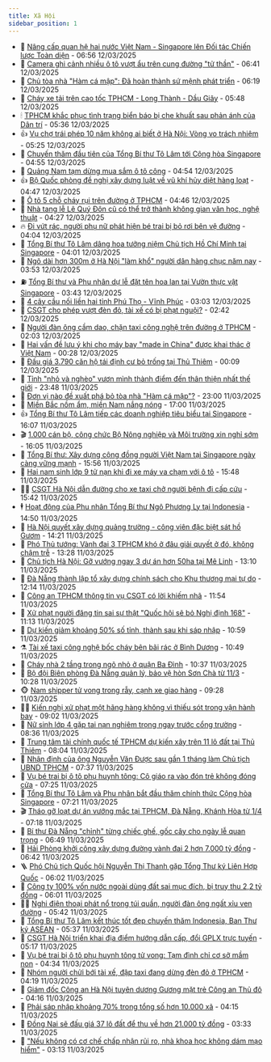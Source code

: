 ```yaml
---
title: Xã Hội
sidebar_position: 1
---
```


<!-- dantri-xa-hoi:START -->
- 🫣 [Nâng cấp quan hệ hai nước Việt Nam - Singapore lên Đối tác Chiến lược Toàn diện](https://dantri.com.vn/xa-hoi/nang-cap-quan-he-hai-nuoc-viet-nam-singapore-len-doi-tac-chien-luoc-toan-dien-20250312135638762.htm) - 06:56 12/03/2025
- 💼 [Camera ghi cảnh nhiều ô tô vượt ẩu trên cung đường &quot;tử thần&quot;](https://dantri.com.vn/xa-hoi/camera-ghi-canh-nhieu-o-to-vuot-au-tren-cung-duong-tu-than-20250312120228680.htm) - 06:41 12/03/2025
- 🎊 [Chủ tòa nhà &quot;Hàm cá mập&quot;: Đã hoàn thành sứ mệnh phát triển](https://dantri.com.vn/xa-hoi/chu-toa-nha-ham-ca-map-da-hoan-thanh-su-menh-phat-trien-20250312130543944.htm) - 06:19 12/03/2025
- 🙉 [Cháy xe tải trên cao tốc TPHCM - Long Thành - Dầu Giây](https://dantri.com.vn/xa-hoi/chay-xe-tai-tren-cao-toc-tphcm-long-thanh-dau-giay-20250312123358502.htm) - 05:48 12/03/2025
- 🕯 [TPHCM khắc phục tình trạng biển báo bị che khuất sau phản ánh của Dân trí](https://dantri.com.vn/xa-hoi/tphcm-khac-phuc-tinh-trang-bien-bao-bi-che-khuat-sau-phan-anh-cua-dan-tri-20250311120127968.htm) - 05:36 12/03/2025
- 👍 [Vụ chợ trái phép 10 năm không ai biết ở Hà Nội: Vòng vo trách nhiệm](https://dantri.com.vn/xa-hoi/vu-cho-trai-phep-10-nam-khong-ai-biet-o-ha-noi-vong-vo-trach-nhiem-20250312120944721.htm) - 05:25 12/03/2025
- 🤖 [Chuyến thăm đầu tiên của Tổng Bí thư Tô Lâm tới Cộng hòa Singapore](https://dantri.com.vn/xa-hoi/chuyen-tham-dau-tien-cua-tong-bi-thu-to-lam-toi-cong-hoa-singapore-20250312115508575.htm) - 04:55 12/03/2025
- 🙉 [Quảng Nam tạm dừng mua sắm ô tô công](https://dantri.com.vn/xa-hoi/quang-nam-tam-dung-mua-sam-o-to-cong-20250312112351805.htm) - 04:54 12/03/2025
- 👍 [Bộ Quốc phòng đề nghị xây dựng luật về vũ khí hủy diệt hàng loạt](https://dantri.com.vn/xa-hoi/bo-quoc-phong-de-nghi-xay-dung-luat-ve-vu-khi-huy-diet-hang-loat-20250312113509607.htm) - 04:47 12/03/2025
- 🗽 [Ô tô 5 chỗ cháy rụi trên đường ở TPHCM](https://dantri.com.vn/xa-hoi/o-to-5-cho-chay-rui-tren-duong-o-tphcm-20250312112148584.htm) - 04:46 12/03/2025
- 🗽 [Nhà tang lễ Lê Quý Đôn cũ có thể trở thành không gian văn học, nghệ thuật](https://dantri.com.vn/xa-hoi/nha-tang-le-le-quy-don-cu-co-the-tro-thanh-khong-gian-van-hoc-nghe-thuat-20250312110858496.htm) - 04:27 12/03/2025
- 🔥 [Đi vứt rác, người phụ nữ phát hiện bé trai bị bỏ rơi bên vệ đường](https://dantri.com.vn/xa-hoi/di-vut-rac-nguoi-phu-nu-phat-hien-be-trai-bi-bo-roi-ben-ve-duong-20250312094843030.htm) - 04:04 12/03/2025
- 🦒 [Tổng Bí thư Tô Lâm dâng hoa tưởng niệm Chủ tịch Hồ Chí Minh tại Singapore](https://dantri.com.vn/xa-hoi/tong-bi-thu-to-lam-dang-hoa-tuong-niem-chu-tich-ho-chi-minh-tai-singapore-20250312110122398.htm) - 04:01 12/03/2025
- 🧐 [Ngõ dài hơn 300m ở Hà Nội &quot;làm khổ&quot; người dân hàng chục năm nay](https://dantri.com.vn/xa-hoi/ngo-dai-hon-300m-o-ha-noi-lam-kho-nguoi-dan-hang-chuc-nam-nay-20250312101152438.htm) - 03:53 12/03/2025
- ⛽️ [Tổng Bí thư và Phu nhân dự lễ đặt tên hoa lan tại Vườn thực vật Singapore](https://dantri.com.vn/xa-hoi/tong-bi-thu-va-phu-nhan-du-le-dat-ten-hoa-lan-tai-vuon-thuc-vat-singapore-20250312104144304.htm) - 03:43 12/03/2025
- 🚀 [4 cây cầu nối liền hai tỉnh Phú Thọ - Vĩnh Phúc](https://dantri.com.vn/xa-hoi/4-cay-cau-noi-lien-hai-tinh-phu-tho-vinh-phuc-20250312092233856.htm) - 03:03 12/03/2025
- 🦒 [CSGT cho phép vượt đèn đỏ, tài xế có bị phạt nguội?](https://dantri.com.vn/xa-hoi/csgt-cho-phep-vuot-den-do-tai-xe-co-bi-phat-nguoi-20250312091229093.htm) - 02:42 12/03/2025
- 🦅 [Người đàn ông cầm dao, chặn taxi công nghệ trên đường ở TPHCM](https://dantri.com.vn/xa-hoi/nguoi-dan-ong-cam-dao-chan-taxi-cong-nghe-tren-duong-o-tphcm-20250312084651777.htm) - 02:03 12/03/2025
- 🚀 [Hai vấn đề lưu ý khi cho máy bay &quot;made in China&quot; được khai thác ở Việt Nam](https://dantri.com.vn/xa-hoi/hai-van-de-luu-y-khi-cho-may-bay-made-in-china-duoc-khai-thac-o-viet-nam-20250301163455970.htm) - 00:28 12/03/2025
- 🦅 [Đấu giá 3.790 căn hộ tái định cư bỏ trống tại Thủ Thiêm](https://dantri.com.vn/xa-hoi/dau-gia-3790-can-ho-tai-dinh-cu-bo-trong-tai-thu-thiem-20250312014019124.htm) - 00:09 12/03/2025
- 🤠 [Tỉnh &quot;nhỏ và nghèo&quot; vươn mình thành điểm đến thân thiện nhất thế giới](https://dantri.com.vn/xa-hoi/tinh-nho-va-ngheo-vuon-minh-thanh-diem-den-than-thien-nhat-the-gioi-20250312002119233.htm) - 23:48 11/03/2025
- 💄 [Đơn vị nào đề xuất phá bỏ tòa nhà &quot;Hàm cá mập&quot;?](https://dantri.com.vn/xa-hoi/don-vi-nao-de-xuat-pha-bo-toa-nha-ham-ca-map-20250311231445701.htm) - 23:00 11/03/2025
- 🥷 [Miền Bắc nồm ẩm, miền Nam nắng nóng](https://dantri.com.vn/xa-hoi/mien-bac-nom-am-mien-nam-nang-nong-20250311202900978.htm) - 17:00 11/03/2025
- 👍 [Tổng Bí thư Tô Lâm tiếp các doanh nghiệp tiêu biểu tại Singapore](https://dantri.com.vn/xa-hoi/tong-bi-thu-to-lam-tiep-cac-doanh-nghiep-tieu-bieu-tai-singapore-20250311230751514.htm) - 16:07 11/03/2025
- 🎬 [1.000 cán bộ, công chức Bộ Nông nghiệp và Môi trường xin nghỉ sớm](https://dantri.com.vn/xa-hoi/1000-can-bo-cong-chuc-bo-nong-nghiep-va-moi-truong-xin-nghi-som-20250311222406879.htm) - 16:05 11/03/2025
- 🦒 [Tổng Bí thư: Xây dựng cộng đồng người Việt Nam tại Singapore ngày càng vững mạnh](https://dantri.com.vn/xa-hoi/tong-bi-thu-xay-dung-cong-dong-nguoi-viet-nam-tai-singapore-ngay-cang-vung-manh-20250311225610693.htm) - 15:56 11/03/2025
- 🌊 [Hai nam sinh lớp 9 tử nạn khi đi xe máy va chạm với ô tô](https://dantri.com.vn/xa-hoi/hai-nam-sinh-lop-9-tu-nan-khi-di-xe-may-va-cham-voi-o-to-20250311223051874.htm) - 15:48 11/03/2025
- 🧑‍💻 [CSGT Hà Nội dẫn đường cho xe taxi chở người bệnh đi cấp cứu](https://dantri.com.vn/xa-hoi/csgt-ha-noi-dan-duong-cho-xe-taxi-cho-nguoi-benh-di-cap-cuu-20250311221949266.htm) - 15:42 11/03/2025
- 🕴 [Hoạt động của Phu nhân Tổng Bí thư Ngô Phương Ly tại Indonesia](https://dantri.com.vn/xa-hoi/hoat-dong-cua-phu-nhan-tong-bi-thu-ngo-phuong-ly-tai-indonesia-20250311215043428.htm) - 14:50 11/03/2025
- 🤔 [Hà Nội quyết xây dựng quảng trường - công viên đặc biệt sát hồ Gươm](https://dantri.com.vn/xa-hoi/ha-noi-quyet-xay-dung-quang-truong-cong-vien-dac-biet-sat-ho-guom-20250311211403755.htm) - 14:21 11/03/2025
- 💄 [Phó Thủ tướng: Vành đai 3 TPHCM khó ở đâu giải quyết ở đó, không chậm trễ](https://dantri.com.vn/xa-hoi/pho-thu-tuong-vanh-dai-3-tphcm-kho-o-dau-giai-quyet-o-do-khong-cham-tre-20250311195936987.htm) - 13:28 11/03/2025
- 🧠 [Chủ tịch Hà Nội: Gỡ vướng ngay 3 dự án hơn 50ha tại Mê Linh](https://dantri.com.vn/xa-hoi/chu-tich-ha-noi-go-vuong-ngay-3-du-an-hon-50ha-tai-me-linh-20250311195752464.htm) - 13:10 11/03/2025
- 🦣 [Đà Nẵng thành lập tổ xây dựng chính sách cho Khu thương mại tự do](https://dantri.com.vn/xa-hoi/da-nang-thanh-lap-to-xay-dung-chinh-sach-cho-khu-thuong-mai-tu-do-20250311183340670.htm) - 12:14 11/03/2025
- 💫 [Công an TPHCM thông tin vụ CSGT có lời khiếm nhã](https://dantri.com.vn/xa-hoi/cong-an-tphcm-thong-tin-vu-csgt-co-loi-khiem-nha-20250311184320732.htm) - 11:54 11/03/2025
- 🚀 [Xử phạt người đăng tin sai sự thật &quot;Quốc hội sẽ bỏ Nghị định 168&quot;](https://dantri.com.vn/xa-hoi/xu-phat-nguoi-dang-tin-sai-su-that-quoc-hoi-se-bo-nghi-dinh-168-20250311174052127.htm) - 11:13 11/03/2025
- 🤔 [Dự kiến giảm khoảng 50% số tỉnh, thành sau khi sáp nhập](https://dantri.com.vn/xa-hoi/du-kien-giam-khoang-50-so-tinh-thanh-sau-khi-sap-nhap-20250311154206739.htm) - 10:59 11/03/2025
- ⚗️ [Tài xế taxi công nghệ bốc cháy bên bãi rác ở Bình Dương](https://dantri.com.vn/xa-hoi/tai-xe-taxi-cong-nghe-boc-chay-ben-bai-rac-o-binh-duong-20250311173252022.htm) - 10:49 11/03/2025
- 🫶 [Cháy nhà 2 tầng trong ngõ nhỏ ở quận Ba Đình](https://dantri.com.vn/xa-hoi/chay-nha-2-tang-trong-ngo-nho-o-quan-ba-dinh-20250311172849016.htm) - 10:37 11/03/2025
- 🌮 [Bộ đội Biên phòng Đà Nẵng quản lý, bảo vệ hòn Sơn Chà từ 11/3](https://dantri.com.vn/xa-hoi/bo-doi-bien-phong-da-nang-quan-ly-bao-ve-hon-son-cha-tu-113-20250311164724704.htm) - 10:28 11/03/2025
- 🐵 [Nam shipper tử vong trong rẫy, cạnh xe giao hàng](https://dantri.com.vn/xa-hoi/nam-shipper-tu-vong-trong-ray-canh-xe-giao-hang-20250311155040036.htm) - 09:28 11/03/2025
- 🧑‍🏫 [Kiến nghị xử phạt một hãng hàng không vì thiếu sót trong vận hành bay](https://dantri.com.vn/xa-hoi/kien-nghi-xu-phat-mot-hang-hang-khong-vi-thieu-sot-trong-van-hanh-bay-20250311155554033.htm) - 09:02 11/03/2025
- 💫 [Nữ sinh lớp 4 gặp tai nạn nghiêm trọng ngay trước cổng trường](https://dantri.com.vn/xa-hoi/nu-sinh-lop-4-gap-tai-nan-nghiem-trong-ngay-truoc-cong-truong-20250311151025300.htm) - 08:36 11/03/2025
- 🦩 [Trung tâm tài chính quốc tế TPHCM dự kiến xây trên 11 lô đất tại Thủ Thiêm](https://dantri.com.vn/xa-hoi/trung-tam-tai-chinh-quoc-te-tphcm-du-kien-xay-tren-11-lo-dat-tai-thu-thiem-20250311143850582.htm) - 08:04 11/03/2025
- 🦄 [Nhận định của ông Nguyễn Văn Được sau gần 1 tháng làm Chủ tịch UBND TPHCM](https://dantri.com.vn/xa-hoi/nhan-dinh-cua-ong-nguyen-van-duoc-sau-gan-1-thang-lam-chu-tich-ubnd-tphcm-20250311135057256.htm) - 07:37 11/03/2025
- 💂 [Vụ bé trai bị ô tô phụ huynh tông: Cô giáo ra vào đón trẻ không đóng cửa](https://dantri.com.vn/xa-hoi/vu-be-trai-bi-o-to-phu-huynh-tong-co-giao-ra-vao-don-tre-khong-dong-cua-20250311135714353.htm) - 07:25 11/03/2025
- 💄 [Tổng Bí thư Tô Lâm và Phu nhân bắt đầu thăm chính thức Cộng hòa Singapore](https://dantri.com.vn/xa-hoi/tong-bi-thu-to-lam-va-phu-nhan-bat-dau-tham-chinh-thuc-cong-hoa-singapore-20250311142057951.htm) - 07:21 11/03/2025
- 🎬 [Tháo gỡ loạt dự án vướng mắc tại TPHCM, Đà Nẵng, Khánh Hòa từ 1/4](https://dantri.com.vn/xa-hoi/thao-go-loat-du-an-vuong-mac-tai-tphcm-da-nang-khanh-hoa-tu-14-20250311140630348.htm) - 07:18 11/03/2025
- 👀 [Bí thư Đà Nẵng &quot;chỉnh&quot; từng chiếc ghế, gốc cây cho ngày lễ quan trọng](https://dantri.com.vn/xa-hoi/bi-thu-da-nang-chinh-tung-chiec-ghe-goc-cay-cho-ngay-le-quan-trong-20250311131110873.htm) - 06:49 11/03/2025
- 💃 [Hải Phòng khởi công xây dựng đường vành đai 2 hơn 7.000 tỷ đồng](https://dantri.com.vn/xa-hoi/hai-phong-khoi-cong-xay-dung-duong-vanh-dai-2-hon-7000-ty-dong-20250311131320621.htm) - 06:42 11/03/2025
- 🪜 [Phó Chủ tịch Quốc hội Nguyễn Thị Thanh gặp Tổng Thư ký Liên Hợp Quốc](https://dantri.com.vn/xa-hoi/pho-chu-tich-quoc-hoi-nguyen-thi-thanh-gap-tong-thu-ky-lien-hop-quoc-20250311125936737.htm) - 06:02 11/03/2025
- 📝 [Công ty 100% vốn nước ngoài dùng đất sai mục đích, bị truy thu 2,2 tỷ đồng](https://dantri.com.vn/xa-hoi/cong-ty-100-von-nuoc-ngoai-dung-dat-sai-muc-dich-bi-truy-thu-22-ty-dong-20250311120925034.htm) - 06:01 11/03/2025
- 🧑‍💻 [Nghi điện thoại phát nổ trong túi quần, người đàn ông ngất xỉu ven đường](https://dantri.com.vn/xa-hoi/nghi-dien-thoai-phat-no-trong-tui-quan-nguoi-dan-ong-ngat-xiu-ven-duong-20250311122555931.htm) - 05:42 11/03/2025
- 👺 [Tổng Bí thư Tô Lâm kết thúc tốt đẹp chuyến thăm Indonesia, Ban Thư ký ASEAN](https://dantri.com.vn/xa-hoi/tong-bi-thu-to-lam-ket-thuc-tot-dep-chuyen-tham-indonesia-ban-thu-ky-asean-20250311123724060.htm) - 05:37 11/03/2025
- 🌮 [CSGT Hà Nội triển khai địa điểm hướng dẫn cấp, đổi GPLX trực tuyến](https://dantri.com.vn/xa-hoi/csgt-ha-noi-trien-khai-dia-diem-huong-dan-cap-doi-gplx-truc-tuyen-20250311121355771.htm) - 05:17 11/03/2025
- 🤭 [Vụ bé trai bị ô tô phụ huynh tông tử vong: Tạm đình chỉ cơ sở mầm non](https://dantri.com.vn/xa-hoi/vu-be-trai-bi-o-to-phu-huynh-tong-tu-vong-tam-dinh-chi-co-so-mam-non-20250311111920681.htm) - 04:34 11/03/2025
- 💪 [Nhóm người chửi bới tài xế, đập taxi đang dừng đèn đỏ ở TPHCM](https://dantri.com.vn/xa-hoi/nhom-nguoi-chui-boi-tai-xe-dap-taxi-dang-dung-den-do-o-tphcm-20250311104927505.htm) - 04:19 11/03/2025
- 🧰 [Giám đốc Công an Hà Nội tuyên dương Gương mặt trẻ Công an Thủ đô](https://dantri.com.vn/xa-hoi/giam-doc-cong-an-ha-noi-tuyen-duong-guong-mat-tre-cong-an-thu-do-20250311111024061.htm) - 04:16 11/03/2025
- 🤡 [Phải sáp nhập khoảng 70% trong tổng số hơn 10.000 xã](https://dantri.com.vn/xa-hoi/phai-sap-nhap-khoang-70-trong-tong-so-hon-10000-xa-20250311110150127.htm) - 04:15 11/03/2025
- 🦆 [Đồng Nai sẽ đấu giá 37 lô đất để thu về hơn 21.000 tỷ đồng](https://dantri.com.vn/xa-hoi/dong-nai-se-dau-gia-37-lo-dat-de-thu-ve-hon-21000-ty-dong-20250311100916703.htm) - 03:33 11/03/2025
- 🦍 [&quot;Nếu không có cơ chế chấp nhận rủi ro, nhà khoa học không dám mạo hiểm&quot;](https://dantri.com.vn/xa-hoi/neu-khong-co-co-che-chap-nhan-rui-ro-nha-khoa-hoc-khong-dam-mao-hiem-20250311095858496.htm) - 03:13 11/03/2025<!-- dantri-xa-hoi:END -->
